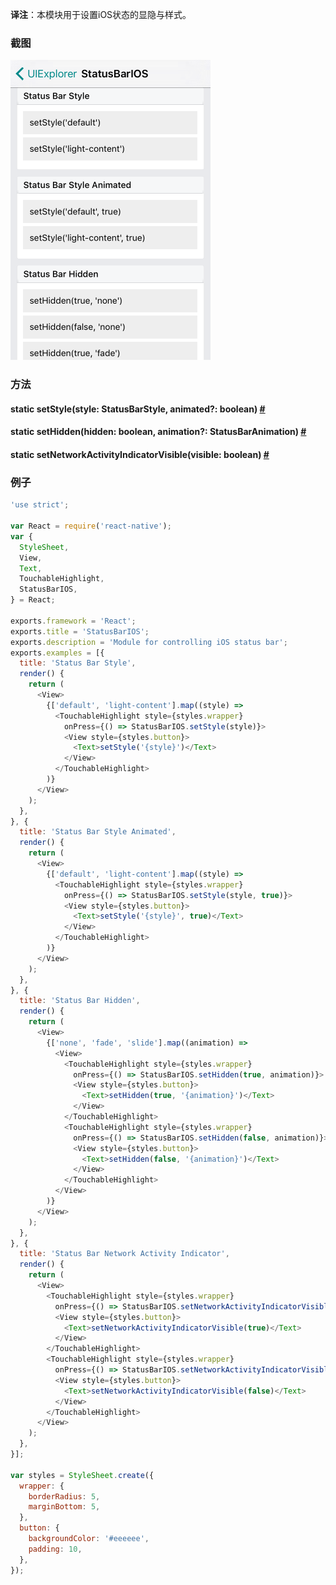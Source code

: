 __译注__：本模块用于设置iOS状态的显隐与样式。

### 截图
![statusbarios](../img/api/statusbarios.png)

### 方法


<div class="props">
	<div class="prop"><h4 class="propTitle"><a class="anchor" name="setstyle"></a><span class="propType">static </span>setStyle<span class="propType">(style: StatusBarStyle, animated?: boolean)</span> <a class="hash-link" href="#setstyle">#</a></h4></div>
	<div class="prop"><h4 class="propTitle"><a class="anchor" name="sethidden"></a><span class="propType">static </span>setHidden<span class="propType">(hidden: boolean, animation?: StatusBarAnimation)</span> <a class="hash-link" href="#sethidden">#</a></h4></div>
	<div class="prop"><h4 class="propTitle"><a class="anchor" name="setnetworkactivityindicatorvisible"></a><span class="propType">static </span>setNetworkActivityIndicatorVisible<span class="propType">(visible: boolean)</span> <a class="hash-link" href="#setnetworkactivityindicatorvisible">#</a></h4></div>
</div>

### 例子

```javascript
'use strict';

var React = require('react-native');
var {
  StyleSheet,
  View,
  Text,
  TouchableHighlight,
  StatusBarIOS,
} = React;

exports.framework = 'React';
exports.title = 'StatusBarIOS';
exports.description = 'Module for controlling iOS status bar';
exports.examples = [{
  title: 'Status Bar Style',
  render() {
    return (
      <View>
        {['default', 'light-content'].map((style) =>
          <TouchableHighlight style={styles.wrapper}
            onPress={() => StatusBarIOS.setStyle(style)}>
            <View style={styles.button}>
              <Text>setStyle('{style}')</Text>
            </View>
          </TouchableHighlight>
        )}
      </View>
    );
  },
}, {
  title: 'Status Bar Style Animated',
  render() {
    return (
      <View>
        {['default', 'light-content'].map((style) =>
          <TouchableHighlight style={styles.wrapper}
            onPress={() => StatusBarIOS.setStyle(style, true)}>
            <View style={styles.button}>
              <Text>setStyle('{style}', true)</Text>
            </View>
          </TouchableHighlight>
        )}
      </View>
    );
  },
}, {
  title: 'Status Bar Hidden',
  render() {
    return (
      <View>
        {['none', 'fade', 'slide'].map((animation) =>
          <View>
            <TouchableHighlight style={styles.wrapper}
              onPress={() => StatusBarIOS.setHidden(true, animation)}>
              <View style={styles.button}>
                <Text>setHidden(true, '{animation}')</Text>
              </View>
            </TouchableHighlight>
            <TouchableHighlight style={styles.wrapper}
              onPress={() => StatusBarIOS.setHidden(false, animation)}>
              <View style={styles.button}>
                <Text>setHidden(false, '{animation}')</Text>
              </View>
            </TouchableHighlight>
          </View>
        )}
      </View>
    );
  },
}, {
  title: 'Status Bar Network Activity Indicator',
  render() {
    return (
      <View>
        <TouchableHighlight style={styles.wrapper}
          onPress={() => StatusBarIOS.setNetworkActivityIndicatorVisible(true)}>
          <View style={styles.button}>
            <Text>setNetworkActivityIndicatorVisible(true)</Text>
          </View>
        </TouchableHighlight>
        <TouchableHighlight style={styles.wrapper}
          onPress={() => StatusBarIOS.setNetworkActivityIndicatorVisible(false)}>
          <View style={styles.button}>
            <Text>setNetworkActivityIndicatorVisible(false)</Text>
          </View>
        </TouchableHighlight>
      </View>
    );
  },
}];

var styles = StyleSheet.create({
  wrapper: {
    borderRadius: 5,
    marginBottom: 5,
  },
  button: {
    backgroundColor: '#eeeeee',
    padding: 10,
  },
});
```